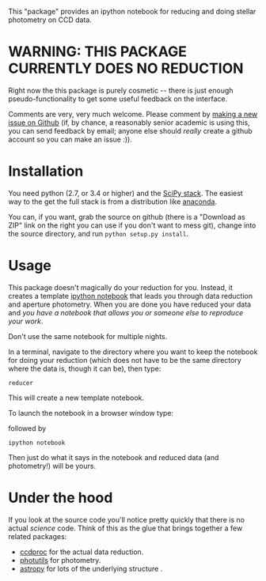This "package" provides an ipython notebook for reducing and doing stellar
photometry on CCD data.

# WARNING: THIS PACKAGE CURRENTLY DOES NO REDUCTION

Right now the this package is purely cosmetic -- there is just enough pseudo-functionality to get some useful feedback on the interface.

Comments are very, very much welcome. Please comment by [making a new issue on Github](https://github.com/mwcraig/reducer/issues) (if, by chance, a reasonably senior academic is using this, you can send feedback by email; anyone else should *really* create a github account so you can make an issue :)).

# Installation

You need python (2.7, or 3.4 or higher) and the [SciPy
stack](http://scipy.org). The easiest way to the get the full stack is from a
distribution like [anaconda](http://continuum.io).

You can, if you want, grab the source on github (there is a "Download as ZIP"
link on the right you can use if you don't want to mess git), change into the
source directory, and run ``python setup.py install``.

# Usage

This package doesn't magically do your reduction for you. Instead, it creates
a template [ipython notebook](http://ipython.org) that leads you through data
reduction and aperture photometry. When you are done you have reduced your
data and *you have a notebook that allows you or someone else to reproduce
your work*.

Don't use the same notebook for multiple nights. 

In a terminal, navigate to the directory where you want to keep the notebook
for doing your reduction (which does not have to be the same directory where
the data is, though it can be), then type:

```
reducer
```

This will create a new template notebook. 

To launch the notebook in a browser window type:


followed by

```
ipython notebook
```

Then just do what it says in the notebook and reduced data (and photometry!) will be yours.

# Under the hood

If you look at the source code you'll notice pretty quickly that there is no actual *science* code. Think of this as the glue that brings together a few related packages:

+ [ccdproc](http://github.com/astropy/ccdproc) for the actual data reduction.
+ [photutils](http://github.com/astropy/photutils) for photometry.
+ [astropy](http://github.com/astropy) for lots of the underlying structure .
